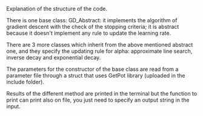 Explanation of the structure of the code.

There is one base class: GD_Abstract: it implements the algorithm of gradient descent with the check of the stopping criteria; it is abstract because it doesn't implement
any rule to update the learning rate.

There are 3 more classes which inherit from the above mentioned abstract one, and they specify the updating rule for alpha: approximate line search, inverse decay and 
exponential decay.

The parameters for the constructor of the base class are read from a parameter file through a struct that uses GetPot library (uploaded in the include folder).

Results of the different method are printed in the terminal but the function to print can print also on file, you just need to specify an output string in the input.
